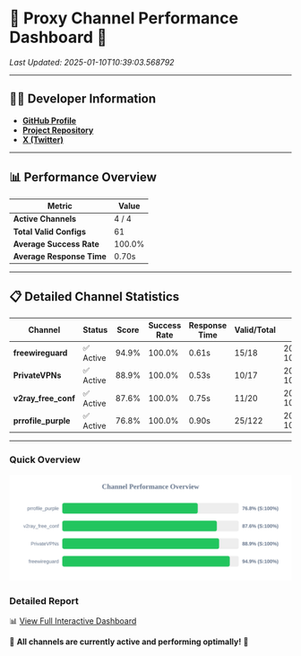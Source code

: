 # 🌟 Proxy Channel Performance Dashboard 🌟

_Last Updated: 2025-01-10T10:39:03.568792_

---

## 👩‍💻 Developer Information

- **[GitHub Profile](https://github.com/4n0nymou3)**  
- **[Project Repository](https://github.com/4n0nymou3/multi-proxy-config-fetcher)**  
- **[X (Twitter)](https://x.com/4n0nymou3)**  

---

## 📊 Performance Overview

| Metric                | Value       |
|-----------------------|-------------|
| **Active Channels**   | 4 / 4       |
| **Total Valid Configs** | 61          |
| **Average Success Rate** | 100.0%      |
| **Average Response Time** | 0.70s       |

---

## 📋 Detailed Channel Statistics

| Channel          | Status     | Score  | Success Rate | Response Time | Valid/Total | Last Success               |
|------------------|------------|--------|--------------|---------------|-------------|----------------------------|
| **freewireguard**  | ✅ Active  | 94.9%  | 100.0% | 0.61s         | 15/18       | 2025-01-10T10:39:03.566886 |
| **PrivateVPNs**  | ✅ Active  | 88.9%  | 100.0% | 0.53s         | 10/17       | 2025-01-10T10:39:02.926803 |
| **v2ray_free_conf**  | ✅ Active  | 87.6%  | 100.0% | 0.75s         | 11/20       | 2025-01-10T10:39:02.354895 |
| **prrofile_purple**  | ✅ Active  | 76.8%  | 100.0% | 0.90s         | 25/122       | 2025-01-10T10:39:01.524487 |

---

### Quick Overview
<div align="center">
  <a href="https://raw.githubusercontent.com/nullluser/NullRepo/refs/heads/main/assets/channel_stats_chart.svg">
    <img src="https://raw.githubusercontent.com/nullluser/NullRepo/refs/heads/main/assets/channel_stats_chart.svg" alt="Source Performance Statistics" width="800">
  </a>
</div>

### Detailed Report
📊 [View Full Interactive Dashboard](https://htmlpreview.github.io/?https://github.com/nullluser/NullRepo/blob/main/assets/performance_report.html)

🎉 **All channels are currently active and performing optimally!** 🎉
